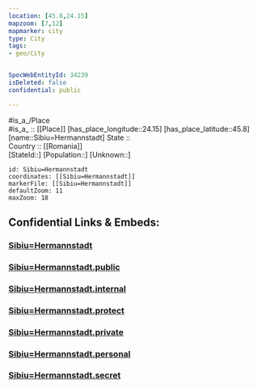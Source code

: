 ```yaml
---
location: [45.8,24.15] 
mapzoom: [7,12] 
mapmarker: city 
type: City
tags:
- geo/City


SpocWebEntityId: 34239
isDeleted: false
confidential: public

---
```

#is_a_/Place  
#is_a_ :: [[Place]] 
[has_place_longitude::24.15] 
[has_place_latitude::45.8] 
[name::Sibiu=Hermannstadt] 
State ::  
Country :: [[Romania]]  
[StateId::] 
[Population::] 
[Unknown::] 


```leaflet
id: Sibiu=Hermannstadt
coordinates: [[Sibiu=Hermannstadt]] 
markerFile: [[Sibiu=Hermannstadt]] 
defaultZoom: 11 
maxZoom: 18
```


## Confidential Links & Embeds: 

### [Sibiu=Hermannstadt](/_Standards/Earth/Continent/Europe/Europe~East/Romania/Regions~Romania/Romania~Centru/Sibiu/City/Sibiu=Hermannstadt.md) 

### [Sibiu=Hermannstadt.public](/_public/Earth/Continent/Europe/Europe~East/Romania/Regions~Romania/Romania~Centru/Sibiu/City/Sibiu=Hermannstadt.public.md) 

### [Sibiu=Hermannstadt.internal](/_internal/Earth/Continent/Europe/Europe~East/Romania/Regions~Romania/Romania~Centru/Sibiu/City/Sibiu=Hermannstadt.internal.md) 

### [Sibiu=Hermannstadt.protect](/_protect/Earth/Continent/Europe/Europe~East/Romania/Regions~Romania/Romania~Centru/Sibiu/City/Sibiu=Hermannstadt.protect.md) 

### [Sibiu=Hermannstadt.private](/_private/Earth/Continent/Europe/Europe~East/Romania/Regions~Romania/Romania~Centru/Sibiu/City/Sibiu=Hermannstadt.private.md) 

### [Sibiu=Hermannstadt.personal](/_personal/Earth/Continent/Europe/Europe~East/Romania/Regions~Romania/Romania~Centru/Sibiu/City/Sibiu=Hermannstadt.personal.md) 

### [Sibiu=Hermannstadt.secret](/_secret/Earth/Continent/Europe/Europe~East/Romania/Regions~Romania/Romania~Centru/Sibiu/City/Sibiu=Hermannstadt.secret.md)

